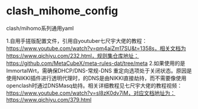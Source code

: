 # clash_mihome_config
clash/mihomo系列通用yaml

1.自用手搓版配置文件，引用自youtuber七尺宇大佬的教程：https://www.youtube.com/watch?v=pm4aiZm17SU&t=1358s，相关文档为https://www.qichiyu.com/232.html，规则集仓库地址：https://github.com/MetaCubeX/meta-rules-dat/tree/meta
2.如果使用的是ImmortalWrt，需确保DHCP/DNS-常规-DNS 重定向选项处于关闭状态。原因是使用NIKKI插件进行透明代理时，的DNS是由NIKKI直接劫持，而不需要像使用openclash时通过DNSMasq劫持。相关详细教程见七尺宇大佬的教程视频：https://www.youtube.com/watch?v=sl8zK0dv7iM，对应文档地址为：https://www.qichiyu.com/379.html
